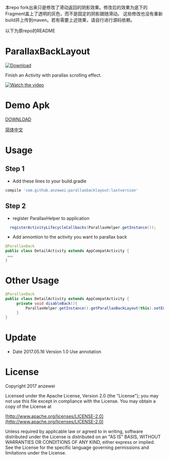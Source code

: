 本repo fork出来只是修改了滑动返回的阴影效果。修改后的效果为底下的Fragment盖上了透明的灰色，而不是固定的阴影跟随滑动。 
这些修改也没有重新build并上传到maven。若有需要上述效果，请自行进行源码依赖。  

以下为原repo的README

# ParallaxBackLayout
[![Download](https://api.bintray.com/packages/anzewei/maven/com.github.anzewei/images/download.svg)](https://bintray.com/anzewei/maven/com.github.anzewei/_latestVersion)

Finish an Activity with parallax scrolling effect.

[![Watch the video](https://github.com/anzewei/ParallaxBackLayout/blob/master/ext/video.png)](https://youtu.be/6da7UZh8MRk)
# Demo Apk

<a href="https://github.com/anzewei/ParallaxBackLayout/blob/master/ext/demo.apk?raw=true">DOWNLOAD</a>


<a href="https://github.com/anzewei/ParallaxBackLayout/blob/master/README_ZH.md">简体中文</a>

# Usage

## Step 1

- Add these lines to your build.gradle

``` groovy
compile 'com.github.anzewei:parallaxbacklayout:lastversion'
``` 
	
## Step 2

- register ParallaxHelper to application

``` java
  registerActivityLifecycleCallbacks(ParallaxHelper.getInstance());
```
- Add annontion to  the activity you want to parallax back

``` java
@ParallaxBack
public class DetailActivity extends AppCompatActivity {
 。。。
}
```
# Other Usage



``` java
@ParallaxBack
public class DetailActivity extends AppCompatActivity {
     private void disableBack(){
         ParallaxHelper.getInstance().getParallaxBackLayout(this).setEnableGesture(false);
     }
}
```

# Update
- Date 2017.05.16  Version  1.0
    Use annotation 

# License

Copyright 2017 anzewei

Licensed under the Apache License, Version 2.0 (the "License"); you may not use this file except in compliance with the License. You may obtain a copy of the License at

[http://www.apache.org/licenses/LICENSE-2.0](http://www.apache.org/licenses/LICENSE-2.0)

Unless required by applicable law or agreed to in writing, software distributed under the License is distributed on an "AS IS" BASIS, WITHOUT WARRANTIES OR CONDITIONS OF ANY KIND, either express or implied. See the License for the specific language governing permissions and limitations under the License.
